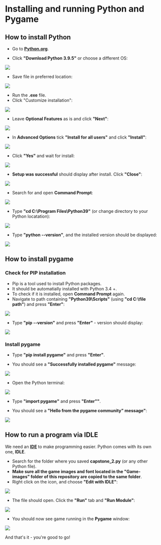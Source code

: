 # Installing and running Python and Pygame

## How to install Python 

* Go to [**Python.org**](Python.org/downloads).

* Click **"Download Python 3.9.5"** or choose a different OS:

![](Python-install-images/0.jpg)

* Save file in preferred location:

![](Python-install-images/1.jpg)

* Run the **.exe** file. 
* Click "Customize installation":

![](Python-install-images/2.jpg)

* Leave **Optional Features** as is and click **"Next"**:

![](Python-install-images/3.jpg)

* In **Advanced Options** tick **"Install for all users"** and click **"Install"**:

![](Python-install-images/4.jpg)

* Click **"Yes"** and wait for install:

![](Python-install-images/5.jpg)

* **Setup was successful** should display after install. Click **"Close"**:

![](Python-install-images/6.jpg)

* Search for and open **Command Prompt**:

![](Python-install-images/7.jpg)

* Type **"cd C:\Program Files\Python39"** (or change directory to your Python locatation):

![](Python-install-images/8.jpg)

* Type **"python --version"**, and the installed version should be displayed:

![](Python-install-images/9.jpg)

## How to install pygame

### Check for PIP installation
* Pip is a tool used to install Python packages.
* It should be automatially installed with Python 3.4 +.
* To check if it is installed, open **Command Prompt** again.
* Navigate to path containing **"Python39\Scripts"** (using **"cd C:\file path"**) and press **"Enter"**:

![](Pygame-install-images/1.jpg)

* Type **"pip --version"** and press **"Enter"** - version should display:

![](Pygame-install-images/2.jpg)

### Install pygame
* Type **"pip install pygame"** and press **"Enter"**.

* You should see a **"Successfully installed pygame"** message:

![](Pygame-install-images/3.jpg)

* Open the Python terminal:

![](Pygame-install-images/4.jpg)

* Type **"import pygame"** and press **"Enter""**.

* You should see a **"Hello from the pygame community" message"**:

![](Pygame-install-images/5.jpg)


## How to run a program via IDLE

We need an [**IDE**](https://www.codecademy.com/articles/what-is-an-ide) to make programming easier. Python comes with its own one, **IDLE**.

* Search for the folder where you saved **capstone_2.py** (or any other Python file).
* **Make sure all the game images and font located in the "Game-images" folder of this repository are copied to the same folder**.
* Right click on the icon, and choose **"Edit with IDLE"**:

![](IDLE-run-images-cap2/0.jpg)

* The file should open. Click the **"Run"** tab and **"Run Module"**:

![](IDLE-run-images-cap2/1.jpg)

* You should now see game running in the **Pygame** window:

![](IDLE-run-images-cap2/2.jpg)

And that's it - you're good to go! 
